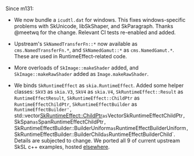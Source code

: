 Since m131:

- We now bundle a `icudtl.dat` for windows. This fixes windows-specific problems
  with SkUnicode, libSkShaper, and SkParagraph. Thanks @meetwq for the change.
  Relevant CI tests re-enabled and added.

- Upstream's `SkNamedTransferFn::*` now available as `cms.NamedTransferFn.*`,
  and `SkNamedGamut::*` as `cms.NamedGamut.*`. These are used in RuntimeEffect-related
  code.

- More overloads of `SkImage::makeShader` added, and `SkImage::makeRawShader` added
  as `Image.makeRawShader`.

- We binds `SkRuntimeEffect` as `skia.RuntimeEffect`. Added some helper classes:
  `SkV3` as `skia.V3`, `SkV4` as `skia.V4`, 
  `SkRuntimeEffect::Result` as `RuntimeEffectResult`, 
  `SkRuntimeEffect::ChildPtr` as `RuntimeEffectChildPtr`,
  `SkRuntimeEffectBuilder` as `RuntimeEffectBuilder',
  `std::vector<SkRuntimeEffect::ChildPtr>` as `VectorSkRuntimeEffectChildPtr`,
  `SkSpan<const SkRuntimeEffect::ChildPtr>` as `SpanRuntimeEffectChildPtr`,
  `SkRuntimeEffectBuilder::BuilderUniform` as `RuntimeEffectBuilderUniform`,
  `SkRuntimeEffectBuilder::BuilderChild` as `RuntimeEffectBuilderChild`.
  Details are subjected to change. We ported all 9 of current upstream SkSL c++ examples,
  hosted [elsewhere](https://github.com/HinTak/skia-python-examples/).